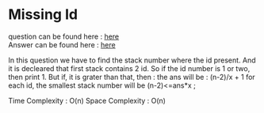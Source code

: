 # Missing Id

question can be found here : <a href="https://github.com/chaltidutta/DSC-NSEC-Algorithms/blob/master/1.%20Array/missing_id/missing_id.md"> here </a> <br>
Answer can be found here : <a href="https://github.com/chaltidutta/DSC-NSEC-Algorithms/blob/master/1.%20Array/missing_id/missing%20_id_chalti.cpp">here </a><br>

In this question we have to find the stack number where the id present.
And it is decleared that first stack contains 2 id.
So if the id number is 1 or two, then print 1.
But if, it is grater than that, then :
        the ans will be : (n-2)/x + 1
    for each id, the smallest stack number will be  (n-2)<=ans*x ;

Time Complexity : O(n)
Space Complexity : O(n)